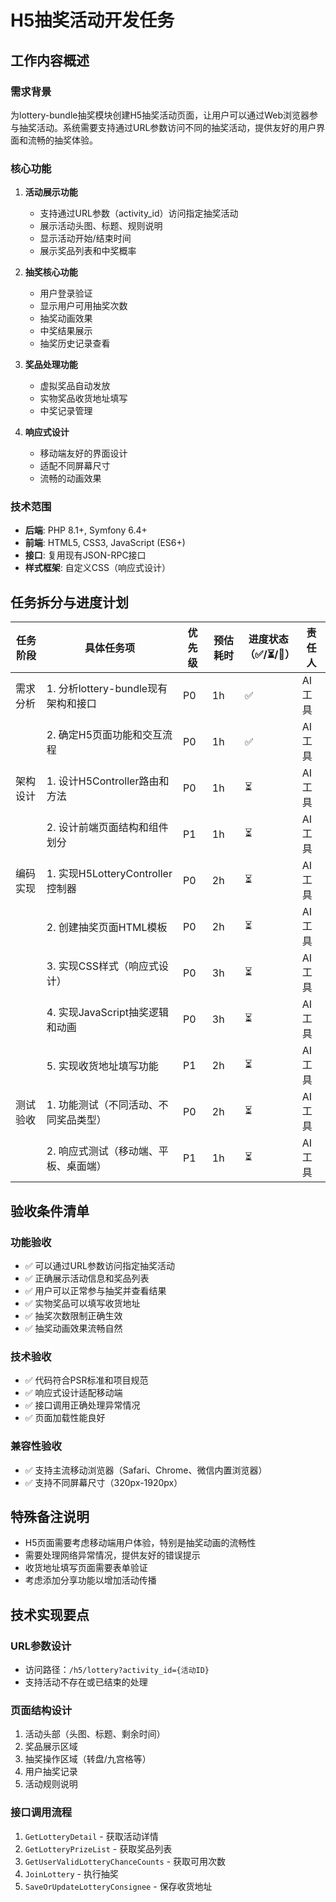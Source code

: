 # H5抽奖活动开发任务

## 工作内容概述

### 需求背景

为lottery-bundle抽奖模块创建H5抽奖活动页面，让用户可以通过Web浏览器参与抽奖活动。系统需要支持通过URL参数访问不同的抽奖活动，提供友好的用户界面和流畅的抽奖体验。

### 核心功能

1. **活动展示功能**
   - 支持通过URL参数（activity_id）访问指定抽奖活动
   - 展示活动头图、标题、规则说明
   - 显示活动开始/结束时间
   - 展示奖品列表和中奖概率

2. **抽奖核心功能**
   - 用户登录验证
   - 显示用户可用抽奖次数
   - 抽奖动画效果
   - 中奖结果展示
   - 抽奖历史记录查看

3. **奖品处理功能**
   - 虚拟奖品自动发放
   - 实物奖品收货地址填写
   - 中奖记录管理

4. **响应式设计**
   - 移动端友好的界面设计
   - 适配不同屏幕尺寸
   - 流畅的动画效果

### 技术范围

- **后端**: PHP 8.1+, Symfony 6.4+
- **前端**: HTML5, CSS3, JavaScript (ES6+)
- **接口**: 复用现有JSON-RPC接口
- **样式框架**: 自定义CSS（响应式设计）

## 任务拆分与进度计划

| 任务阶段 | 具体任务项    | 优先级 | 预估耗时 | 进度状态（✅/⏳/🔄） | 责任人   |
| --- | ---- | ----- | --- | ---- | ---- |
| 需求分析 | 1. 分析lottery-bundle现有架构和接口        | P0  | 1h   | ✅                   | AI 工具 |
|           | 2. 确定H5页面功能和交互流程              | P0  | 1h   | ✅                   | AI 工具 |
| 架构设计 | 1. 设计H5Controller路由和方法            | P0  | 1h   | ⏳                   | AI 工具 |
|           | 2. 设计前端页面结构和组件划分              | P1  | 1h   | ⏳                   | AI 工具 |
| 编码实现 | 1. 实现H5LotteryController控制器        | P0  | 2h   | ⏳                   | AI 工具 |
|           | 2. 创建抽奖页面HTML模板                 | P0  | 2h   | ⏳                   | AI 工具 |
|           | 3. 实现CSS样式（响应式设计）              | P0  | 3h   | ⏳                   | AI 工具 |
|           | 4. 实现JavaScript抽奖逻辑和动画          | P0  | 3h   | ⏳                   | AI 工具 |
|           | 5. 实现收货地址填写功能                  | P1  | 2h   | ⏳                   | AI 工具 |
| 测试验收 | 1. 功能测试（不同活动、不同奖品类型）        | P0  | 2h   | ⏳                   | AI 工具 |
|           | 2. 响应式测试（移动端、平板、桌面端）        | P1  | 1h   | ⏳                   | AI 工具 |

## 验收条件清单

### 功能验收

- ✅ 可以通过URL参数访问指定抽奖活动
- ✅ 正确展示活动信息和奖品列表
- ✅ 用户可以正常参与抽奖并查看结果
- ✅ 实物奖品可以填写收货地址
- ✅ 抽奖次数限制正确生效
- ✅ 抽奖动画效果流畅自然

### 技术验收

- ✅ 代码符合PSR标准和项目规范
- ✅ 响应式设计适配移动端
- ✅ 接口调用正确处理异常情况
- ✅ 页面加载性能良好

### 兼容性验收

- ✅ 支持主流移动浏览器（Safari、Chrome、微信内置浏览器）
- ✅ 支持不同屏幕尺寸（320px-1920px）

## 特殊备注说明

- H5页面需要考虑移动端用户体验，特别是抽奖动画的流畅性
- 需要处理网络异常情况，提供友好的错误提示
- 收货地址填写页面需要表单验证
- 考虑添加分享功能以增加活动传播

## 技术实现要点

### URL参数设计

- 访问路径：`/h5/lottery?activity_id={活动ID}`
- 支持活动不存在或已结束的处理

### 页面结构设计

1. 活动头部（头图、标题、剩余时间）
2. 奖品展示区域
3. 抽奖操作区域（转盘/九宫格等）
4. 用户抽奖记录
5. 活动规则说明

### 接口调用流程

1. `GetLotteryDetail` - 获取活动详情
2. `GetLotteryPrizeList` - 获取奖品列表  
3. `GetUserValidLotteryChanceCounts` - 获取可用次数
4. `JoinLottery` - 执行抽奖
5. `SaveOrUpdateLotteryConsignee` - 保存收货地址
